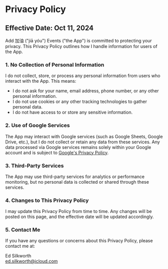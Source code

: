 # Privacy Policy

## Effective Date: Oct 11, 2024

Add 加油 ("jiā yóu") Events ("the App") is committed to protecting your privacy. This Privacy Policy outlines how I handle information for users of the App. 

### 1. No Collection of Personal Information

I do not collect, store, or process any personal information from users who interact with the App. This means:

- I do not ask for your name, email address, phone number, or any other personal information.
- I do not use cookies or any other tracking technologies to gather personal data.
- I do not have access to or store any sensitive information.

### 2. Use of Google Services

The App may interact with Google services (such as Google Sheets, Google Drive, etc.), but I do not collect or retain any data from these services. Any data processed via Google services remains solely within your Google account and is subject to [Google's Privacy Policy](https://policies.google.com/privacy).

### 3. Third-Party Services

The App may use third-party services for analytics or performance monitoring, but no personal data is collected or shared through these services.

### 4. Changes to This Privacy Policy

I may update this Privacy Policy from time to time. Any changes will be posted on this page, and the effective date will be updated accordingly.

### 5. Contact Me

If you have any questions or concerns about this Privacy Policy, please contact me at:

Ed Silkworth<br>
ed.silkworth@icloud.com